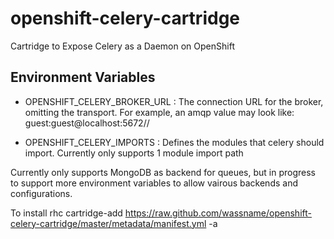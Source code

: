 openshift-celery-cartridge
==========================

Cartridge to Expose Celery as a Daemon on OpenShift

Environment Variables
---------------------

- OPENSHIFT_CELERY_BROKER_URL : The connection URL for the broker, omitting the transport.  For example, an amqp value may look like: guest:guest@localhost:5672//

- OPENSHIFT_CELERY_IMPORTS : Defines the modules that celery should import.  Currently only supports 1 module import path

Currently only supports MongoDB as backend for queues, but in progress to support more environment variables to allow vairous backends and configurations.

To install rhc cartridge-add https://raw.github.com/wassname/openshift-celery-cartridge/master/metadata/manifest.yml -a <appname>
